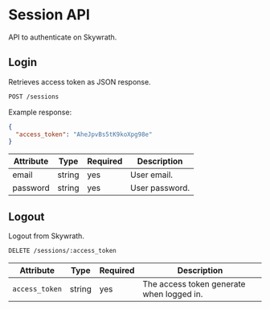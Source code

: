 # Session API
API to authenticate on Skywrath.

## Login
Retrieves access token as JSON response.

```sh
POST /sessions
```

Example response:

```JSON
{
  "access_token": "AheJpvBs5tK9koXpg98e"
}
```

Attribute | Type | Required | Description
--- | --- | --- | ---
email | string | yes | User email.
password | string | yes | User password.

## Logout
Logout from Skywrath.

```sh
DELETE /sessions/:access_token
```

Attribute | Type | Required | Description
--- | --- | --- | ---
`access_token` | string | yes | The access token generate when logged in.
